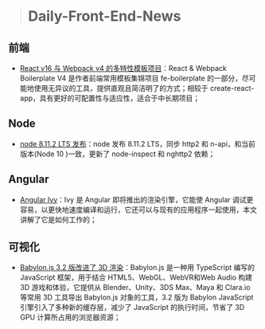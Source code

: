 
> # Daily-Front-End-News

## 前端

- [React v16 与 Webpack v4 的多特性模板项目](https://zhuanlan.zhihu.com/p/36828595)：React & Webpack Boilerplate V4 是作者前端常用模板集锦项目 fe-boilerplate 的一部分，尽可能地使用无异议的工具，提供直观且简洁明了的方式；相较于 create-react-app，具有更好的可配置性与适应性，适合于中长期项目；

## Node

- [node 8.11.2 LTS 发布](https://nodejs.org/en/blog/release/v8.11.2/)：node 发布 8.11.2 LTS，同步 http2 和 n-api，和当前版本(Node 10 )一致，更新了 node-inspect 和 nghttp2 依赖；

## Angular

- [Angular Ivy](https://www.telerik.com/blogs/first-look-angular-ivy)：Ivy 是 Angular 即将推出的渲染引擎，它能使 Angular 调试更容易，以更快地速度编译和运行，它还可以与现有的应用程序一起使用，本文讲解了它是如何工作的；

## 可视化

- [Babylon.js 3.2 版改进了 3D 渲染](http://www.infoq.com/cn/news/2018/05/babylonjs-32-release-3d-renderin)：Babylon.js 是一种用 TypeScript 编写的 JavaScript 框架，用于结合 HTML5、WebGL、WebVR和Web Audio 构建 3D 游戏和体验，它提供从 Blender、Unity、3DS Max、Maya 和 Clara.io 等常用 3D 工具导出 Babylon.js 对象的工具，3.2 版为 Babylon JavaScript 引擎引入了多种新的缓存层，减少了 JavaScript 的执行时间，节省了 3D GPU 计算所占用的浏览器资源；